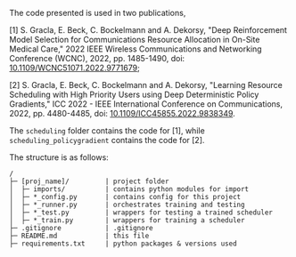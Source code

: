 
The code presented is used in two publications, 

\[1] S. Gracla, E. Beck, C. Bockelmann and A. Dekorsy, "Deep Reinforcement Model Selection for Communications Resource Allocation in On-Site Medical Care," 2022 IEEE Wireless Communications and Networking Conference (WCNC), 2022, pp. 1485-1490, doi: [10.1109/WCNC51071.2022.9771679](https://doi.org/10.1109/WCNC51071.2022.9771679);

\[2] S. Gracla, E. Beck, C. Bockelmann and A. Dekorsy, "Learning Resource Scheduling with High Priority Users using Deep Deterministic Policy Gradients," ICC 2022 - IEEE International Conference on Communications, 2022, pp. 4480-4485, doi: [10.1109/ICC45855.2022.9838349](https://doi.org/10.1109/ICC45855.2022.9838349).

The `scheduling` folder contains the code for \[1], while `scheduling_policygradient` contains the code for \[2].

The structure is as follows:

```
/
├─ [proj_name]/         | project folder
│  ├─ imports/          | contains python modules for import
│  ├─ *_config.py       | contains config for this project
│  ├─ *_runner.py       | orchestrates training and testing
│  ├─ *_test.py         | wrappers for testing a trained scheduler
│  ├─ *_train.py        | wrappers for training a scheduler
├─ .gitignore           | .gitignore
├─ README.md            | this file
├─ requirements.txt     | python packages & versions used
```
